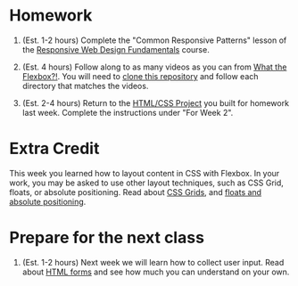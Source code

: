 # Homework

1. (Est. 1-2 hours) Complete the "Common Responsive Patterns" lesson of the [Responsive Web Design Fundamentals](https://www.udacity.com/course/responsive-web-design-fundamentals--ud893) course.

1. (Est. 4 hours) Follow along to as many videos as you can from [What the Flexbox?!](https://flexbox.io/). You will need to [clone this repository](https://github.com/wesbos/What-The-Flexbox) and follow each directory that matches the videos.

1. (Est. 2-4 hours) Return to the [HTML/CSS Project](https://github.com/CodeYourFuture/html-css-project) you built for homework last week. Complete the instructions under "For Week 2".

# Extra Credit

This week you learned how to layout content in CSS with Flexbox. In your work, you may be asked to use other layout techniques, such as CSS Grid, floats, or absolute positioning. Read about [CSS Grids](https://css-tricks.com/snippets/css/complete-guide-grid/), and [floats and absolute positioning](http://learn.shayhowe.com/html-css/positioning-content/).

# Prepare for the next class

1. (Est. 1-2 hours) Next week we will learn how to collect user input. Read about [HTML forms](https://learn.shayhowe.com/html-css/building-forms/) and see how much you can understand on your own.
